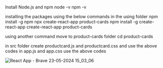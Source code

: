 Install Node.js and npm
node -v
npm -v


installing the packages using the below commands in the using folder
npm install -g npm
npx create-react-app product-cards
npm install -g create-react-app
create-react-app product-cards


using another command move to product-cards folder
cd product-cards


in src folder create productcard.js and productcard.css and use the above codes
in app.js and app.css use the above codes

![React App - Brave 23-05-2024 15_03_06](https://github.com/TumuSanjay000/react1/assets/144722861/5bc25d69-8945-479a-993c-24e33b030e71)
